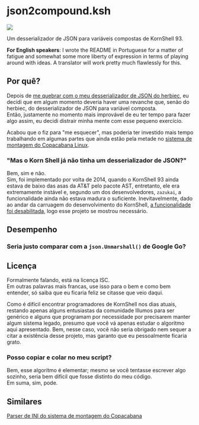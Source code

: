 # json2compound.ksh

![](https://github.com/takusuman/json2compound/assets/47103338/09013010-8fb8-4e72-a1a0-8355626a6f41)

Um desserializador de JSON para variáveis compostas de KornShell 93.

**For English speakers**: I wrote the README in Portuguese for a matter of
fatigue and somewhat some more liberty of expression in terms of playing around
with ideas. A translator will work pretty much flawlessly for this.

## Por quê?

Depois de [me quebrar com o meu desserializador de JSON do herbiec](https://github.com/takusuman/herbiec?tab=readme-ov-file#classifica%C3%A7%C3%A3o-final),
eu decidi que em algum momento deveria haver uma revanche que, senão do herbiec,
do desserializador de JSON para variável composta.  
Então, justamente no momento mais improvável de eu ter tempo para fazer algo
assim, eu decidi distrair minha mente com esse pequeno exercício.  

Acabou que o fiz para "me esquecer", mas poderia ter investido mais tempo
trabalhando em algumas partes que ainda estão pela metade no [sistema de montagem
do Copacabana Linux](https://github.com/Projeto-Pindorama/Copacabana.git).

### "Mas o Korn Shell já não tinha um desserializador de JSON?"

Bem, sim e não.  
Sim, foi implementado por volta de 2014, quando o KornShell 93 ainda estava de
baixo das asas da AT&T pelo pacote AST, entretanto, ele era extremamente
instável e, segundo um dos desenvolvedores, ``zazukai``, a funcionalidade ainda
não estava madura o suficiente. Inevitavelmente, dado ao andar da carruagem do
desenvolvimento do KornShell, [a funcionalidade foi
desabilitada](https://github.com/att/ast/issues/39#issuecomment-451868430),
logo esse projeto se mostrou necessário.
 
## Desempenho

### Seria justo comparar com a ``json.Unmarshall()`` de Google Go?

## Licença

Formalmente falando, está na licença ISC.  
Em outras palavras mais francas, use isso para o bem e como bem entender, só
saiba que eu ficaria feliz se citasse que veio daqui.  

Como é difícil encontrar programadores de KornShell nos dias atuais, restando
apenas alguns entusiastas da comunidade Illumos para ser genérico e alguns que
programam por necessidade por precisarem manter algum sistema legado, presumo
que você vá apenas estudar o algoritmo aqui apresentado. Bem, nesse caso, você
não seria obrigado nem sequer a citar a existência desse projeto, mas garanto
que eu pessoalmente ficaria grato.

### Posso copiar e colar no meu script?

Bem, esse algoritmo é elementar; mesmo se você tentasse escrever algo sozinho,
seria bem difícil que fosse distinto do meu código.  
Em suma, sim, pode.

## Similares
[Parser de INI do sistema de montagem do Copacabana](https://github.com/Projeto-Pindorama/copacabana/blob/copaclang/build-system/internals/helpers/helpers.shi#L51-L206)
